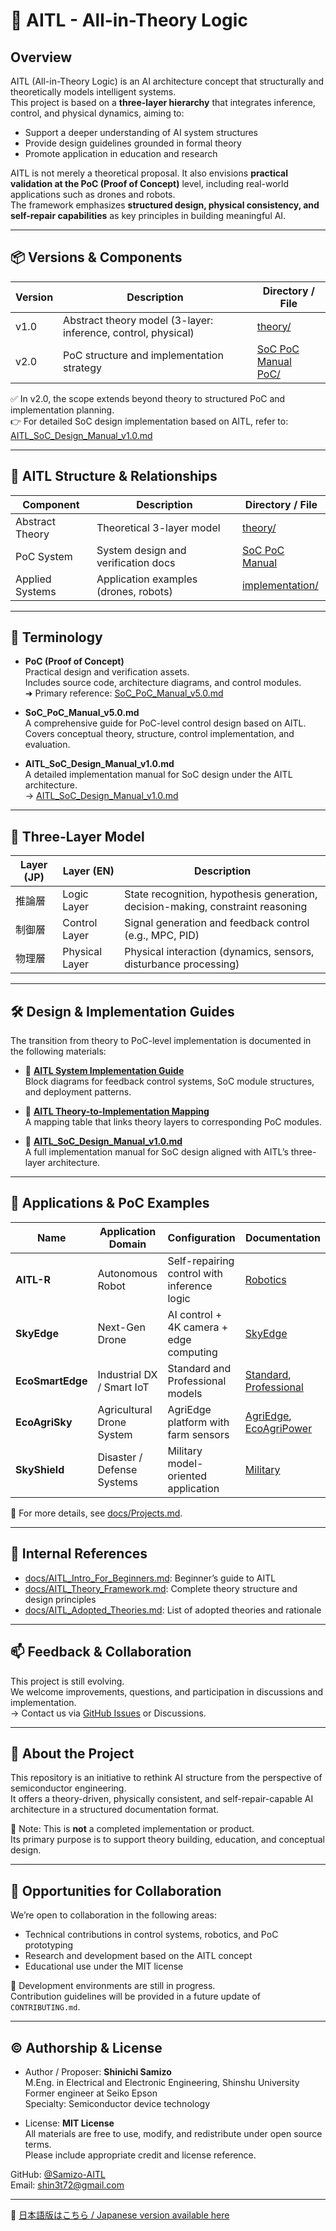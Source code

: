 # 🧠 AITL - All-in-Theory Logic

## Overview

AITL (All-in-Theory Logic) is an AI architecture concept that structurally and theoretically models intelligent systems.  
This project is based on a **three-layer hierarchy** that integrates inference, control, and physical dynamics, aiming to:

- Support a deeper understanding of AI system structures  
- Provide design guidelines grounded in formal theory  
- Promote application in education and research  

AITL is not merely a theoretical proposal. It also envisions **practical validation at the PoC (Proof of Concept)** level, including real-world applications such as drones and robots.  
The framework emphasizes **structured design, physical consistency, and self-repair capabilities** as key principles in building meaningful AI.

---

## 📦 Versions & Components

| Version | Description                                      | Directory / File |
|---------|--------------------------------------------------|------------------|
| v1.0    | Abstract theory model (3-layer: inference, control, physical) | [theory/](https://github.com/Samizo-AITL/theory) |
| v2.0    | PoC structure and implementation strategy         | [SoC PoC Manual](https://github.com/Samizo-AITL/aitl-lab/blob/main/docs/SoC_PoC_Manual_v5.0.md)<br>[PoC/](https://github.com/Samizo-AITL/aitl-lab) |

✅ In v2.0, the scope extends beyond theory to structured PoC and implementation planning.  
👉 For detailed SoC design implementation based on AITL, refer to:  
[AITL_SoC_Design_Manual_v1.0.md](https://github.com/Samizo-AITL/aitl-lab/blob/main/docs/soc-manual/AITL_SoC_Design_Manual_v1.0.md)

---

## 🧱 AITL Structure & Relationships

| Component       | Description                            | Directory / File |
|-----------------|----------------------------------------|------------------|
| Abstract Theory | Theoretical 3-layer model              | [theory/](https://github.com/Samizo-AITL/theory) |
| PoC System      | System design and verification docs    | [SoC PoC Manual](https://github.com/Samizo-AITL/aitl-lab/blob/main/docs/SoC_PoC_Manual_v5.0.md) |
| Applied Systems | Application examples (drones, robots)  | [implementation/](./implementation/) |

---

## 📘 Terminology

- **PoC (Proof of Concept)**  
  Practical design and verification assets.  
  Includes source code, architecture diagrams, and control modules.  
  ➜ Primary reference: [SoC_PoC_Manual_v5.0.md](https://github.com/Samizo-AITL/aitl-lab/blob/main/docs/SoC_PoC_Manual_v5.0.md)

- **SoC_PoC_Manual_v5.0.md**  
  A comprehensive guide for PoC-level control design based on AITL.  
  Covers conceptual theory, structure, control implementation, and evaluation.

- **AITL_SoC_Design_Manual_v1.0.md**  
  A detailed implementation manual for SoC design under the AITL architecture.  
  → [AITL_SoC_Design_Manual_v1.0.md](https://github.com/Samizo-AITL/aitl-lab/blob/main/docs/soc-manual/AITL_SoC_Design_Manual_v1.0.md)

---

## 🧠 Three-Layer Model

| Layer (JP) | Layer (EN)       | Description                                      |
|------------|------------------|--------------------------------------------------|
| 推論層      | Logic Layer       | State recognition, hypothesis generation, decision-making, constraint reasoning |
| 制御層      | Control Layer     | Signal generation and feedback control (e.g., MPC, PID) |
| 物理層      | Physical Layer    | Physical interaction (dynamics, sensors, disturbance processing) |

---

## 🛠️ Design & Implementation Guides

The transition from theory to PoC-level implementation is documented in the following materials:

- 🧩 **[AITL System Implementation Guide](./docs/AITL_SystemGuide.md)**  
  Block diagrams for feedback control systems, SoC module structures, and deployment patterns.

- 🧠 **[AITL Theory-to-Implementation Mapping](./docs/AITL_TheoryMapping.md)**  
  A mapping table that links theory layers to corresponding PoC modules.

- 📘 **[AITL_SoC_Design_Manual_v1.0.md](https://github.com/Samizo-AITL/aitl-lab/blob/main/docs/soc-manual/AITL_SoC_Design_Manual_v1.0.md)**  
  A full implementation manual for SoC design aligned with AITL’s three-layer architecture.

---

## 🚀 Applications & PoC Examples

| Name             | Application Domain        | Configuration                      | Documentation |
|------------------|---------------------------|-------------------------------------|----------------|
| **AITL-R**        | Autonomous Robot          | Self-repairing control with inference logic | [Robotics](./docs/robotics/) |
| **SkyEdge**       | Next-Gen Drone            | AI control + 4K camera + edge computing | [SkyEdge](./docs/EcoPowerPlatform/SkyEdge/) |
| **EcoSmartEdge**  | Industrial DX / Smart IoT | Standard and Professional models    | [Standard](./docs/EcoPowerPlatform/Standard/), [Professional](./docs/EcoPowerPlatform/Professional/) |
| **EcoAgriSky**    | Agricultural Drone System | AgriEdge platform with farm sensors | [AgriEdge](./docs/EcoPowerPlatform/AgriEdge/), [EcoAgriPower](./docs/EcoPowerPlatform/EcoAgriPower/) |
| **SkyShield**     | Disaster / Defense Systems| Military model-oriented application | [Military](./docs/EcoPowerPlatform/Military/) |

📄 For more details, see [docs/Projects.md](./docs/Projects.md).

---

## 🔗 Internal References

- [docs/AITL_Intro_For_Beginners.md](./docs/AITL_Intro_For_Beginners.md): Beginner’s guide to AITL  
- [docs/AITL_Theory_Framework.md](./docs/AITL_Theory_Framework.md): Complete theory structure and design principles  
- [docs/AITL_Adopted_Theories.md](./docs/AITL_Adopted_Theories.md): List of adopted theories and rationale  

---

## 📫 Feedback & Collaboration

This project is still evolving.  
We welcome improvements, questions, and participation in discussions and implementation.  
→ Contact us via [GitHub Issues](https://github.com/Samizo-AITL/aitl-lab/issues) or Discussions.

---

## 🧾 About the Project

This repository is an initiative to rethink AI structure from the perspective of semiconductor engineering.  
It offers a theory-driven, physically consistent, and self-repair-capable AI architecture in a structured documentation format.

🔎 Note: This is **not** a completed implementation or product.  
Its primary purpose is to support theory building, education, and conceptual design.

---

## 🤝 Opportunities for Collaboration

We’re open to collaboration in the following areas:

- Technical contributions in control systems, robotics, and PoC prototyping  
- Research and development based on the AITL concept  
- Educational use under the MIT license

🔧 Development environments are still in progress.  
Contribution guidelines will be provided in a future update of `CONTRIBUTING.md`.

---

## ©️ Authorship & License

- Author / Proposer: **Shinichi Samizo**  
  M.Eng. in Electrical and Electronic Engineering, Shinshu University  
  Former engineer at Seiko Epson  
  Specialty: Semiconductor device technology

- License: **MIT License**  
  All materials are free to use, modify, and redistribute under open source terms.  
  Please include appropriate credit and license reference.

GitHub: [@Samizo-AITL](https://github.com/Samizo-AITL)  
Email: shin3t72@gmail.com

---

📄 [日本語版はこちら / Japanese version available here](./README.md)
